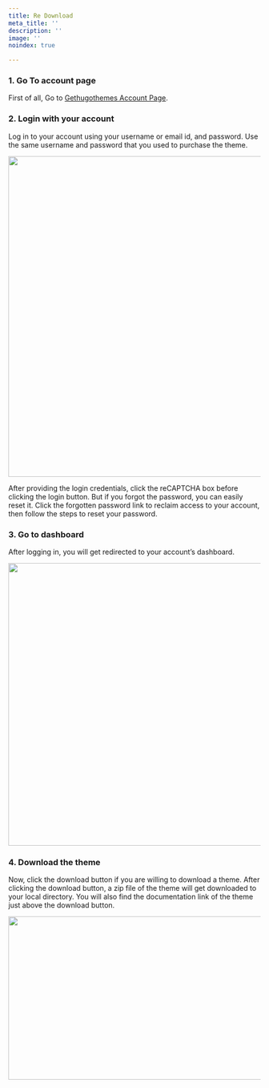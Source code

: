 ```yaml
---
title: Re Download
meta_title: ''
description: ''
image: ''
noindex: true

---
```

### 1. Go To account page

First of all, Go to <A href="https://account.gethugothemes.com/">Gethugothemes Account Page</A>.

### 2. Login with your account

Log in to your account using your username or email id, and password. Use the same username and password that you used to purchase the theme.

<Image src="images/redownload/account-login.png" height="640" width="1200"/>

After providing the login credentials, click the reCAPTCHA box before clicking the login button. But if you forgot the password, you can easily reset it. Click the forgotten password link to reclaim access to your account, then follow the steps to reset your password.

### 3. Go to dashboard

After logging in, you will get redirected to your account’s dashboard.

<Image src="images/redownload/account-dashboard.png" height="564" width="1200"/>

### 4. Download the theme

Now, click the download button if you are willing to download a theme. After clicking the download button, a zip file of the theme will get downloaded to your local directory. You will also find the documentation link of the theme just above the download button.

<Image src="images/redownload/theme-download.png" height="326" width="1200"/>
